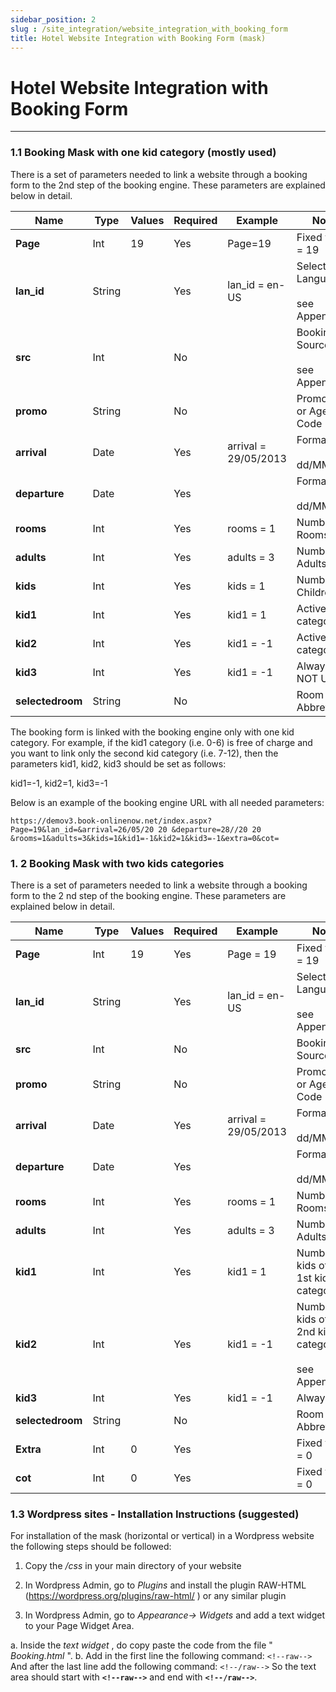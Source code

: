```yaml
---
sidebar_position: 2
slug : /site_integration/website_integration_with_booking_form
title: Hotel Website Integration with Booking Form (mask)
---
```

# Hotel Website Integration with Booking Form
---

### 1.1 Booking Mask with one kid category (mostly used)

There is a set of parameters needed to link a website through a booking form to the
2nd step of the booking engine. These parameters are explained below in detail.

| **Name**         | **Type** | **Values** | **Required** | **Example**          | **Notes**                                  |
| ---------------- | -------- | ---------- | ------------ | -------------------- | ------------------------------------------ |
| **Page**         | Int      | 19         | Yes          | Page=19              | Fixed value = 19                           |
| **lan_id**       | String   |            | Yes          | lan_id = en-US       | Selected Language <br/><br/>see Appendix I |
| **src**          | Int      |            | No           |                      | Booking Source <br/><br/>see Appendix II   |
| **promo**        | String   |            | No           |                      | Promo Code or Agent Code                   |
| **arrival**      | Date     |            | Yes          | arrival = 29/05/2013 | Format <br/><br/>dd/MM/yyyy                |
| **departure**    | Date     |            | Yes          |                      | Format <br/><br/>dd/MM/yyyy                |
| **rooms**        | Int      |            | Yes          | rooms = 1            | Number of Rooms                            |
| **adults**       | Int      |            | Yes          | adults = 3           | Number of Adults                           |
| **kids**         | Int      |            | Yes          | kids = 1             | Number of Children                         |
| **kid1**         | Int      |            | Yes          | kid1 = 1             | Active kid category                        |
| **kid2**         | Int      |            | Yes          | kid1 = -1            | Active kid category                        |
| **kid3**         | Int      |            | Yes          | kid1 = -1            | Always -1 – NOT USED                       |
| **selectedroom** | String   |            | No           |                      | Room Type Abbreviation                     |

The booking form is linked with the booking engine only with one kid category.
For example, if the kid1 category (i.e. 0-6) is free of charge and you want to link only
the second kid category (i.e. 7-12), then the parameters kid1, kid2, kid3 should be
set as follows:

kid1=-1, kid2=1, kid3=-1

Below is an example of the booking engine URL with all needed parameters:
```
https://demov3.book-onlinenow.net/index.aspx?Page=19&lan_id=&arrival=26/05/20 20 &departure=28//20 20 &rooms=1&adults=3&kids=1&kid1=-1&kid2=1&kid3=-1&extra=0&cot=
```

### 1. 2 Booking Mask with two kids categories

There is a set of parameters needed to link a website through a booking form to the
2 nd step of the booking engine. These parameters are explained below in detail.

| **Name**         | **Type** | **Values** | **Required** | **Example**          | **Notes**                                                       |
| ---------------- | -------- | ---------- | ------------ | -------------------- | --------------------------------------------------------------- |
| **Page**         | Int      | 19         | Yes          | Page = 19            | Fixed value = 19                                                |
| **lan_id**       | String   |            | Yes          | lan_id = en-US       | Selected Language <br/><br/>see Appendix 1                      |
| **src**          | Int      |            | No           |                      | Booking Source                                                  |
| **promo**        | String   |            | No           |                      | Promo Code or Agent Code                                        |
| **arrival**      | Date     |            | Yes          | arrival = 29/05/2013 | Format <br/><br/>dd/MM/yyyy                                     |
| **departure**    | Date     |            | Yes          |                      | Format <br/><br/>dd/MM/yyyy                                     |
| **rooms**        | Int      |            | Yes          | rooms = 1            | Number of Rooms                                                 |
| **adults**       | Int      |            | Yes          | adults = 3           | Number of Adults                                                |
| **kid1**         | Int      |            | Yes          | kid1 = 1             | Number of kids of the 1st kid category                          |
| **kid2**         | Int      |            | Yes          | kid1 = -1            | Number of kids of the 2nd kid category <br/><br/>see Appendix 3 |
| **kid3**         | Int      |            | Yes          | kid1 = -1            | Always -1                                                       |
| **selectedroom** | String   |            | No           |                      | Room Type Abbreviation                                          |
| **Extra**        | Int      | 0          | Yes          |                      | Fixed value = 0                                                 |
| **cot**          | Int      | 0          | Yes          |                      | Fixed value = 0                                                 |


### 1.3 Wordpress sites - Installation Instructions (suggested)

For installation of the mask (horizontal or vertical) in a Wordpress website the following steps should be followed:

1. Copy the _/css_ in your main directory of your website

2. In Wordpress Admin, go to _Plugins_ and install the plugin RAW-HTML
(https://wordpress.org/plugins/raw-html/ ) or any similar plugin

3. In Wordpress Admin, go to _Appearance-> Widgets_ and add a text widget to your Page Widget Area.

a. Inside the _text widget_ , do copy paste the code from the file " _Booking.html_ ".
b. Add in the first line the following command:
```<!--raw-->```
And after the last line add the following command:
```<!--/raw-->```
So the text area should start with **```<!--raw-->```** and end with **```<!--/raw-->```**.